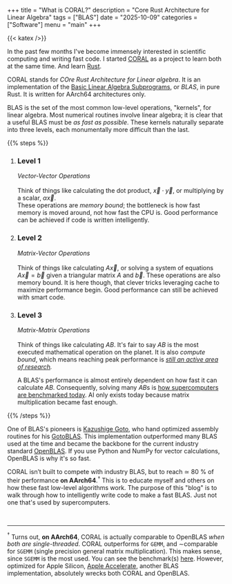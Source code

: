 +++ 
title = "What is CORAL?" 
description = "Core Rust Architecture for Linear Algebra" 
tags = ["BLAS"]
date = "2025-10-09" 
categories = ["Software"] 
menu = "main"
+++

{{< katex />}}

In the past few months I've become immensely interested in scientific computing
and writing fast code. I started [CORAL](https://github.com/devdeliw/CORAL) as a project to learn both at the same
time. And learn [Rust](https://rust-lang.org). 

CORAL stands for *COre Rust Architecture for Linear algebra*. It is an
implementation of the [Basic Linear Algebra
Subprograms](https://en.wikipedia.org/wiki/Basic_Linear_Algebra_Subprograms), or
*BLAS*, in pure Rust. It is written for AArch64 architectures only.

BLAS is the set of the most common low-level operations, "kernels", for linear
algebra. Most numerical routines involve linear algebra; it is clear
that a useful BLAS must be *as fast as possible*. These kernels naturally separate 
into three levels, each monumentally more difficult than the last. 

{{% steps %}} 
1. ### Level 1 
    *Vector-Vector Operations* <br><br>
    Think of things like calculating the dot product, $\vec{x} \cdot \vec{y}$, 
    or multiplying by a scalar, $\alpha \vec{x}$. <br> 
    These operations are *memory bound*; the bottleneck is how fast memory 
    is moved around, not how fast the CPU is. Good performance can be achieved 
    if code is written intelligently.

2. ### Level 2 
    *Matrix-Vector Operations* <br><br> 
    Think of things like calculating $A\vec{x}$, or solving a system of
    equations $A\vec{x} = \vec{b}$ given a triangular matrix
    $A$ and $\vec{b}$. These operations are also memory bound. It is here
    though, that clever tricks leveraging cache to maximize performance begin.
    Good performance can still be achieved with smart code.

3. ### Level 3 
    *Matrix-Matrix Operations* <br><br> 
    Think of things like calculating $AB$. It's fair to say $AB$ is
    the most executed mathematical operation on the planet. It is also *compute bound*, which means 
    reaching peak performance is *[still an active area of research](https://en.wikipedia.org/wiki/Computational_complexity_of_matrix_multiplication).*
    
    A BLAS's performance is almost entirely dependent on how fast it can 
    calculate $AB$. Consequently, solving many $AB$s is [how supercomputers are
    benchmarked today](https://en.wikipedia.org/wiki/LINPACK_benchmarks). AI
    only exists today because matrix multiplication became fast enough. 
    

{{% /steps %}}

One of BLAS's pioneers is [Kazushige
Goto](https://en.wikipedia.org/wiki/Kazushige_Goto), who hand optimized assembly
routines for his [GotoBLAS](https://www.cs.utexas.edu/~flame/pubs/GotoTOMS_final.pdf). 
This implementation outperformed many BLAS used at the time and became the
backbone for the current industry standard [OpenBLAS](https://github.com/OpenMathLib/OpenBLAS). 
If you use Python and NumPy for vector calculations, OpenBLAS is why it's so fast. 

CORAL isn’t built to compete with industry BLAS, but to reach $\simeq$ 80 % of their
performance **on AArch64**.$^\dagger$ This is to educate myself and others on how these 
fast low-level algorithms work. The purpose of this "blog" is to walk through how to
intelligently write code to make a fast BLAS. Just not one that's used by
supercomputers.

<br>

--- 
$^\dagger$ Turns out, **on AArch64**, CORAL is actually comparable to OpenBLAS
*when both are single-threaded*. CORAL outperforms for `GEMM`, and $\sim$comparable
for `SGEMM` (single precision general matrix multiplication). This makes sense,
since `SGEMM` is the most used. You can see the benchmark(s)
[here](https://github.com/devdeliw/CORAL/blob/main/benches/plots/). 
However, optimized for Apple Silicon, [Apple
Accelerate](https://developer.apple.com/documentation/accelerate), another BLAS
implementation, absolutely wrecks both CORAL and OpenBLAS. 

